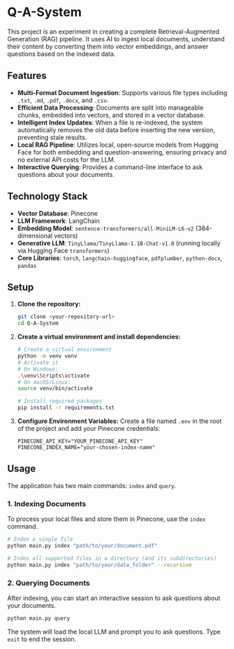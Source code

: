 # Q-A-System
This project is an experiment in creating a complete Retrieval-Augmented Generation (RAG) pipeline. It uses AI to ingest local documents, understand their content by converting them into vector embeddings, and answer questions based on the indexed data.

## Features
- **Multi-Format Document Ingestion**: Supports various file types including `.txt`, `.md`, `.pdf`, `.docx`, and `.csv`.
- **Efficient Data Processing**: Documents are split into manageable chunks, embedded into vectors, and stored in a vector database.
- **Intelligent Index Updates**: When a file is re-indexed, the system automatically removes the old data before inserting the new version, preventing stale results.
- **Local RAG Pipeline**: Utilizes local, open-source models from Hugging Face for both embedding and question-answering, ensuring privacy and no external API costs for the LLM.
- **Interactive Querying**: Provides a command-line interface to ask questions about your documents.

## Technology Stack
- **Vector Database**: Pinecone
- **LLM Framework**: LangChain
- **Embedding Model**: `sentence-transformers/all-MiniLM-L6-v2` (384-dimensional vectors)
- **Generative LLM**: `TinyLlama/TinyLlama-1.1B-Chat-v1.0` (running locally via Hugging Face `transformers`)
- **Core Libraries**: `torch`, `langchain-huggingface`, `pdfplumber`, `python-docx`, `pandas`

## Setup

1.  **Clone the repository:**
    ```bash
    git clone <your-repository-url>
    cd Q-A-System
    ```

2.  **Create a virtual environment and install dependencies:**
    ```bash
    # Create a virtual environment
    python -m venv venv
    # Activate it
    # On Windows:
    .\venv\Scripts\activate
    # On macOS/Linux:
    source venv/bin/activate

    # Install required packages
    pip install -r requirements.txt 
    ```

3.  **Configure Environment Variables:**
    Create a file named `.env` in the root of the project and add your Pinecone credentials:
    ```
    PINECONE_API_KEY="YOUR_PINECONE_API_KEY"
    PINECONE_INDEX_NAME="your-chosen-index-name"
    ```

## Usage

The application has two main commands: `index` and `query`.

### 1. Indexing Documents
To process your local files and store them in Pinecone, use the `index` command.

```bash
# Index a single file
python main.py index "path/to/your/document.pdf"

# Index all supported files in a directory (and its subdirectories)
python main.py index "path/to/your/data_folder" --recursive
```

### 2. Querying Documents
After indexing, you can start an interactive session to ask questions about your documents.

```bash
python main.py query
```

The system will load the local LLM and prompt you to ask questions. Type `exit` to end the session.
